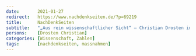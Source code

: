 ```yaml
---
date:       2021-01-27
redirect:   https://www.nachdenkseiten.de/?p=69219
title:      NachDenkSeiten
subtitle:   "„Aus rein wissenschaftlicher Sicht“ – Christian Drosten im Tagesthemen-Interview"
persons:    [Drosten Christian]
categories: [Wissenschaft, Zahlen]
tags:       [nachdenkseiten, massnahmen]
---
```

